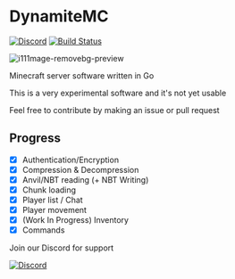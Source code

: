 # DynamiteMC

[![Discord](https://img.shields.io/discord/1141080135878070362?logo=discord)](https://discord.gg/5Yz2dR4pQj) [![Build Status](https://img.shields.io/endpoint.svg?url=https%3A%2F%2Factions-badge.atrox.dev%2Foq-x%2FGoCraft%2Fbadge%3Fref%3Dmain&style=flat)](https://actions-badge.atrox.dev/oq-x/GoCraft/goto?ref=1.20.1)

![i111mage-removebg-preview](https://github.com/DynamiteMC/Dynamite/assets/84847714/299c803e-ff30-46fb-ba56-a752e365307d)

Minecraft server software written in Go

This is a very experimental software and it's not yet usable

Feel free to contribute by making an issue or pull request

## Progress

- [x] Authentication/Encryption
- [X] Compression & Decompression
- [x] Anvil/NBT reading (+ NBT Writing)
- [x] Chunk loading
- [x] Player list / Chat
- [x] Player movement
- [x] (Work In Progress) Inventory
- [x] Commands

Join our Discord for support

[![Discord](https://discordapp.com/api/guilds/1141080135878070362/widget.png?style=banner3)]([https://discord.gg/4QuwYACDRX](https://discord.gg/5Yz2dR4pQj)https://discord.gg/5Yz2dR4pQj)
